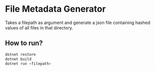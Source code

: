# File Metadata Generator

Takes a filepath as argument and generate a json file containing hashed values of all files in that directory. 

## How to run? 
```bash
dotnet restore
dotnet build
dotnet run <filepath>
```
